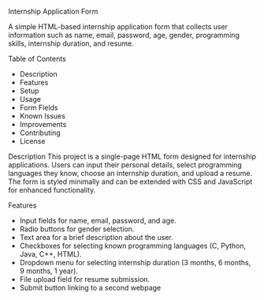  Internship Application Form

A simple HTML-based internship application form that collects user information such as name, email, password, age, gender, programming skills, internship duration, and resume.

Table of Contents
- Description
- Features
- Setup
- Usage
- Form Fields
- Known Issues
- Improvements
- Contributing
- License

Description
This project is a single-page HTML form designed for internship applications. Users can input their personal details, select programming languages they know, choose an internship duration, and upload a resume. The form is styled minimally and can be extended with CSS and JavaScript for enhanced functionality.

Features
- Input fields for name, email, password, and age.
- Radio buttons for gender selection.
- Text area for a brief description about the user.
- Checkboxes for selecting known programming languages (C, Python, Java, C++, HTML).
- Dropdown menu for selecting internship duration (3 months, 6 months, 9 months, 1 year).
- File upload field for resume submission.
- Submit button linking to a second webpage 
